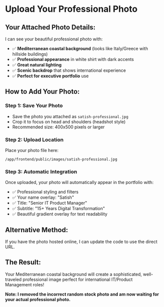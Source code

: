 # Upload Your Professional Photo

## Your Attached Photo Details:
I can see your beautiful professional photo with:
- ✅ **Mediterranean coastal background** (looks like Italy/Greece with hillside buildings)
- ✅ **Professional appearance** in white shirt with dark accents
- ✅ **Great natural lighting** 
- ✅ **Scenic backdrop** that shows international experience
- ✅ **Perfect for executive portfolio** use

## How to Add Your Photo:

### Step 1: Save Your Photo
- Save the photo you attached as `satish-professional.jpg`
- Crop it to focus on head and shoulders (headshot style)
- Recommended size: 400x500 pixels or larger

### Step 2: Upload Location
Place your photo file here:
```
/app/frontend/public/images/satish-professional.jpg
```

### Step 3: Automatic Integration
Once uploaded, your photo will automatically appear in the portfolio with:
- ✅ Professional styling and filters
- ✅ Your name overlay: "Satish"
- ✅ Title: "Senior IT Product Manager" 
- ✅ Subtitle: "15+ Years Digital Transformation"
- ✅ Beautiful gradient overlay for text readability

## Alternative Method:
If you have the photo hosted online, I can update the code to use the direct URL.

## The Result:
Your Mediterranean coastal background will create a sophisticated, well-traveled professional image perfect for international IT/Product Management roles!

**Note: I removed the incorrect random stock photo and am now waiting for your actual professional photo.**